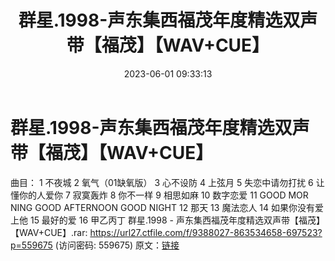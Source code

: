 ﻿---
title: 群星.1998-声东集西福茂年度精选双声带【福茂】【WAV+CUE】
date: 2023-06-01 09:33:13
categories: WAV车载音乐、镜像
tags: 华语中文
---
# 群星.1998-声东集西福茂年度精选双声带【福茂】【WAV+CUE】

曲目：
1 不夜城
2 氧气（01缺氧版）
3 心不设防
4 上弦月
5 失恋中请勿打扰
6 让懂你的人爱你
7 寂寞轰炸
8 你不一样
9 相思如麻
10 数字恋爱
11 GOOD MOR NING GOOD AFTERNOON GOOD NIGHT
12 那天
13 魔法恋人
14 如果你没有爱上他
15 最好的爱
16 甲乙丙丁
群星.1998 - 声东集西福茂年度精选双声带【福茂】【WAV+CUE】.rar: https://url27.ctfile.com/f/9388027-863534658-697523?p=559675
(访问密码: 559675)
原文：[链接](https://blog.sina.com.cn/s/blog_1647c7e760103124w.html)